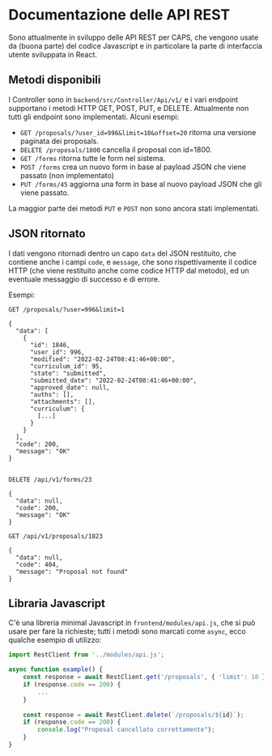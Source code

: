 # Documentazione delle API REST

Sono attualmente in sviluppo delle API REST per CAPS, che vengono usate 
da (buona parte) del codice Javascript e in particolare la parte di 
interfaccia utente sviluppata in React. 

## Metodi disponibili

I Controller sono in `backend/src/Controller/Api/v1/` e i vari endpoint supportano i metodi HTTP GET, POST, PUT, e DELETE. Attualmente non tutti gli endpoint sono implementati. Alcuni esempi:
* `GET /proposals/?user_id=996&limit=10&offset=20` ritorna una versione paginata dei proposals. 
* `DELETE /proposals/1800` cancella il proposal con id=1800.
* `GET /forms` ritorna tutte le form nel sistema.
* `POST /forms` crea un nuovo form in base al payload JSON che viene passato (non implementato)
* `PUT /forms/45` aggiorna una form in base al nuovo payload JSON che gli viene passato.

La maggior parte dei metodi `PUT` e `POST` non sono ancora stati implementati.

## JSON ritornato
I dati vengono ritornadi dentro un capo `data` del JSON restituito, che contiene anche i campi `code`, e `message`, che sono rispettivamente il codice HTTP (che viene restituito anche come codice HTTP dal metodo), ed un eventuale messaggio di successo e di errore. 

Esempi:
```
GET /proposals/?user=996&limit=1

{
  "data": [
    {
      "id": 1846,
      "user_id": 996,
      "modified": "2022-02-24T08:41:46+00:00",
      "curriculum_id": 95,
      "state": "submitted",
      "submitted_date": "2022-02-24T08:41:46+00:00",
      "approved_date": null,
      "auths": [],
      "attachments": [],
      "curriculum": {
        [...]
      }
    }
  ],
  "code": 200,
  "message": "OK"
}
    
```

```
DELETE /api/v1/forms/23

{ 
  "data": null,
  "code": 200,
  "message": "OK"
}
```

```
GET /api/v1/proposals/1823

{
  "data": null,
  "code": 404,
  "message": "Proposal not found"
}
```

## Libraria Javascript

C'è una libreria minimal Javascript in `frontend/modules/api.js`, che si può usare per fare la richieste; tutti i metodi sono marcati come `async`, ecco qualche esempio di utilizzo:

```javascript
import RestClient from '../modules/api.js';

async function example() {
    const response = await RestClient.get('/proposals', { 'limit': 10 });
    if (response.code == 200) {
        ...
    }
    
    const response = await RestClient.delete(`/proposals/${id}`);
    if (response.code == 200) {
        console.log("Proposal cancellato correttamente");
    }
}
```
